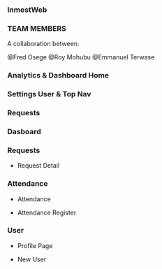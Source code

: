 ### InmestWeb
### TEAM MEMBERS

A collaboration between:

@Fred Osege
@Roy Mohubu
@Emmanuel Terwase



### Analytics & Dashboard Home


### Settings User & Top Nav


### Requests


### Dasboard 


### Requests 
- Request Detail


### Attendance
- Attendance


- Attendance Register


### User
- Profile Page

- New User


